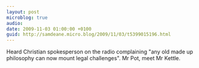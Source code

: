 ```yaml
---
layout: post
microblog: true
audio: 
date: 2009-11-03 01:00:00 +0100
guid: http://samdeane.micro.blog/2009/11/03/t5399015196.html
---
```

Heard Christian spokesperson on the radio complaining "any old made up philosophy can now mount legal challenges". Mr Pot, meet Mr Kettle.
